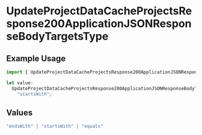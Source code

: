 # UpdateProjectDataCacheProjectsResponse200ApplicationJSONResponseBodyTargetsType

## Example Usage

```typescript
import { UpdateProjectDataCacheProjectsResponse200ApplicationJSONResponseBodyTargetsType } from "@vercel/sdk/models/operations/updateprojectdatacache.js";

let value:
  UpdateProjectDataCacheProjectsResponse200ApplicationJSONResponseBodyTargetsType =
    "startsWith";
```

## Values

```typescript
"endsWith" | "startsWith" | "equals"
```